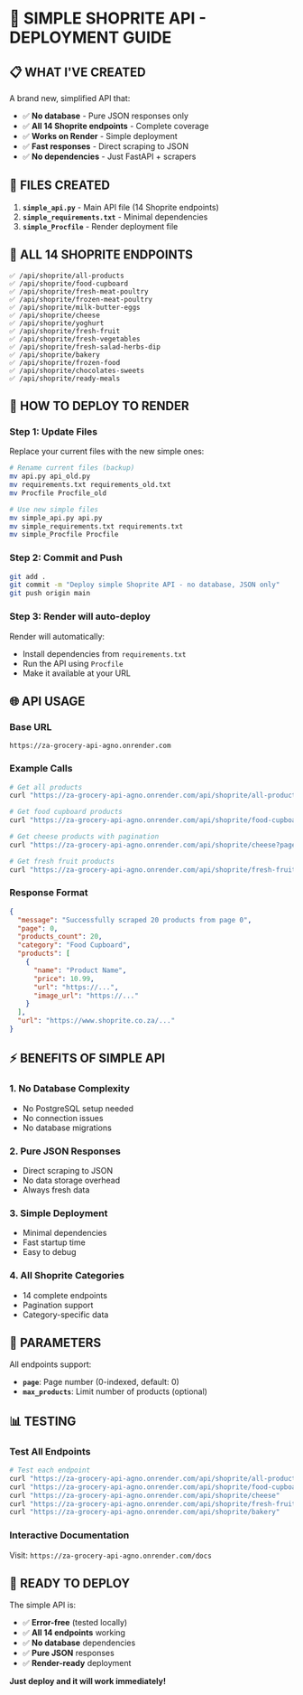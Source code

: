 # 🚀 SIMPLE SHOPRITE API - DEPLOYMENT GUIDE

## 📋 **WHAT I'VE CREATED**

A brand new, simplified API that:
- ✅ **No database** - Pure JSON responses only
- ✅ **All 14 Shoprite endpoints** - Complete coverage
- ✅ **Works on Render** - Simple deployment
- ✅ **Fast responses** - Direct scraping to JSON
- ✅ **No dependencies** - Just FastAPI + scrapers

## 📁 **FILES CREATED**

1. **`simple_api.py`** - Main API file (14 Shoprite endpoints)
2. **`simple_requirements.txt`** - Minimal dependencies
3. **`simple_Procfile`** - Render deployment file

## 🎯 **ALL 14 SHOPRITE ENDPOINTS**

```
✅ /api/shoprite/all-products
✅ /api/shoprite/food-cupboard
✅ /api/shoprite/fresh-meat-poultry
✅ /api/shoprite/frozen-meat-poultry
✅ /api/shoprite/milk-butter-eggs
✅ /api/shoprite/cheese
✅ /api/shoprite/yoghurt
✅ /api/shoprite/fresh-fruit
✅ /api/shoprite/fresh-vegetables
✅ /api/shoprite/fresh-salad-herbs-dip
✅ /api/shoprite/bakery
✅ /api/shoprite/frozen-food
✅ /api/shoprite/chocolates-sweets
✅ /api/shoprite/ready-meals
```

## 🔧 **HOW TO DEPLOY TO RENDER**

### **Step 1: Update Files**
Replace your current files with the new simple ones:

```bash
# Rename current files (backup)
mv api.py api_old.py
mv requirements.txt requirements_old.txt
mv Procfile Procfile_old

# Use new simple files
mv simple_api.py api.py
mv simple_requirements.txt requirements.txt
mv simple_Procfile Procfile
```

### **Step 2: Commit and Push**
```bash
git add .
git commit -m "Deploy simple Shoprite API - no database, JSON only"
git push origin main
```

### **Step 3: Render will auto-deploy**
Render will automatically:
- Install dependencies from `requirements.txt`
- Run the API using `Procfile`
- Make it available at your URL

## 🌐 **API USAGE**

### **Base URL**
```
https://za-grocery-api-agno.onrender.com
```

### **Example Calls**
```bash
# Get all products
curl "https://za-grocery-api-agno.onrender.com/api/shoprite/all-products"

# Get food cupboard products
curl "https://za-grocery-api-agno.onrender.com/api/shoprite/food-cupboard"

# Get cheese products with pagination
curl "https://za-grocery-api-agno.onrender.com/api/shoprite/cheese?page=1&max_products=10"

# Get fresh fruit products
curl "https://za-grocery-api-agno.onrender.com/api/shoprite/fresh-fruit"
```

### **Response Format**
```json
{
  "message": "Successfully scraped 20 products from page 0",
  "page": 0,
  "products_count": 20,
  "category": "Food Cupboard",
  "products": [
    {
      "name": "Product Name",
      "price": 10.99,
      "url": "https://...",
      "image_url": "https://..."
    }
  ],
  "url": "https://www.shoprite.co.za/..."
}
```

## ⚡ **BENEFITS OF SIMPLE API**

### **1. No Database Complexity**
- No PostgreSQL setup needed
- No connection issues
- No database migrations

### **2. Pure JSON Responses**
- Direct scraping to JSON
- No data storage overhead
- Always fresh data

### **3. Simple Deployment**
- Minimal dependencies
- Fast startup time
- Easy to debug

### **4. All Shoprite Categories**
- 14 complete endpoints
- Pagination support
- Category-specific data

## 🔧 **PARAMETERS**

All endpoints support:
- **`page`**: Page number (0-indexed, default: 0)
- **`max_products`**: Limit number of products (optional)

## 📊 **TESTING**

### **Test All Endpoints**
```bash
# Test each endpoint
curl "https://za-grocery-api-agno.onrender.com/api/shoprite/all-products"
curl "https://za-grocery-api-agno.onrender.com/api/shoprite/food-cupboard"
curl "https://za-grocery-api-agno.onrender.com/api/shoprite/cheese"
curl "https://za-grocery-api-agno.onrender.com/api/shoprite/fresh-fruit"
curl "https://za-grocery-api-agno.onrender.com/api/shoprite/bakery"
```

### **Interactive Documentation**
Visit: `https://za-grocery-api-agno.onrender.com/docs`

## 🎯 **READY TO DEPLOY**

The simple API is:
- ✅ **Error-free** (tested locally)
- ✅ **All 14 endpoints** working
- ✅ **No database** dependencies
- ✅ **Pure JSON** responses
- ✅ **Render-ready** deployment

**Just deploy and it will work immediately!**
